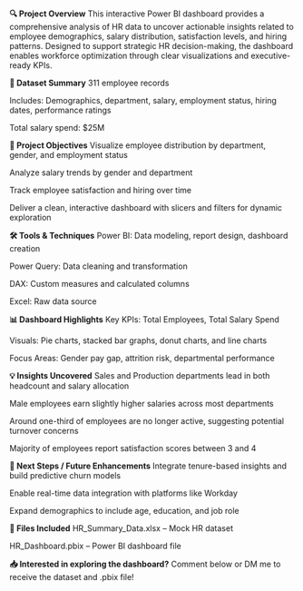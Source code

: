**🔍 Project Overview**
This interactive Power BI dashboard provides a comprehensive analysis of HR data to uncover actionable insights related to employee demographics, salary distribution, satisfaction levels, and hiring patterns. Designed to support strategic HR decision-making, the dashboard enables workforce optimization through clear visualizations and executive-ready KPIs.

**📁 Dataset Summary**
311 employee records

Includes: Demographics, department, salary, employment status, hiring dates, performance ratings

Total salary spend: $25M

**🎯 Project Objectives**
Visualize employee distribution by department, gender, and employment status

Analyze salary trends by gender and department

Track employee satisfaction and hiring over time

Deliver a clean, interactive dashboard with slicers and filters for dynamic exploration

**🛠️ Tools & Techniques**
Power BI: Data modeling, report design, dashboard creation

Power Query: Data cleaning and transformation

DAX: Custom measures and calculated columns

Excel: Raw data source

**📊 Dashboard Highlights**
Key KPIs: Total Employees, Total Salary Spend

Visuals: Pie charts, stacked bar graphs, donut charts, and line charts

Focus Areas: Gender pay gap, attrition risk, departmental performance

**💡 Insights Uncovered**
Sales and Production departments lead in both headcount and salary allocation

Male employees earn slightly higher salaries across most departments

Around one-third of employees are no longer active, suggesting potential turnover concerns

Majority of employees report satisfaction scores between 3 and 4

**🚀 Next Steps / Future Enhancements**
Integrate tenure-based insights and build predictive churn models

Enable real-time data integration with platforms like Workday

Expand demographics to include age, education, and job role

**📌 Files Included**
HR_Summary_Data.xlsx – Mock HR dataset

HR_Dashboard.pbix – Power BI dashboard file

**📥 Interested in exploring the dashboard?**
Comment below or DM me to receive the dataset and .pbix file!

